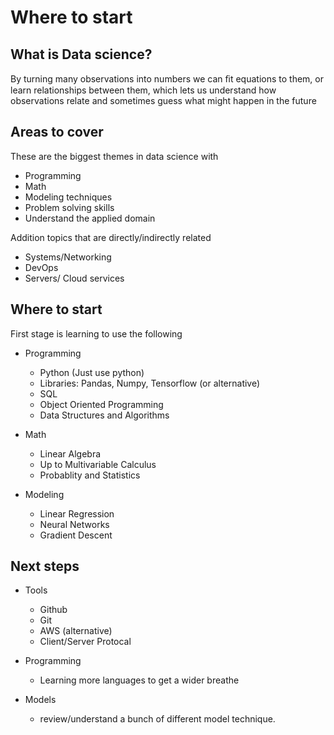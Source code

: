 # Where to start

## What is Data science? 

By turning many observations into numbers we can ﬁt
equations to them, or learn relationships between them,
which lets us understand how observations relate and
sometimes guess what might happen in the future

## Areas to cover

These are the biggest themes in data science with 

- Programming
- Math 
- Modeling techniques
- Problem solving skills
- Understand the applied domain 

Addition topics that are directly/indirectly related

- Systems/Networking
- DevOps
- Servers/ Cloud services


## Where to start

First stage is learning to use the following

- Programming
    - Python (Just use python)
    - Libraries: Pandas, Numpy, Tensorflow (or alternative)
    - SQL
    - Object Oriented Programming 
    - Data Structures and Algorithms 

- Math 
    - Linear Algebra
    - Up to Multivariable Calculus
    - Probablity and Statistics

- Modeling
    - Linear Regression
    - Neural Networks
    - Gradient Descent


## Next steps 

- Tools
    - Github
    - Git
    - AWS (alternative)
    - Client/Server Protocal

- Programming
    - Learning more languages to get a wider breathe

- Models 
    - review/understand a bunch of different model technique. 